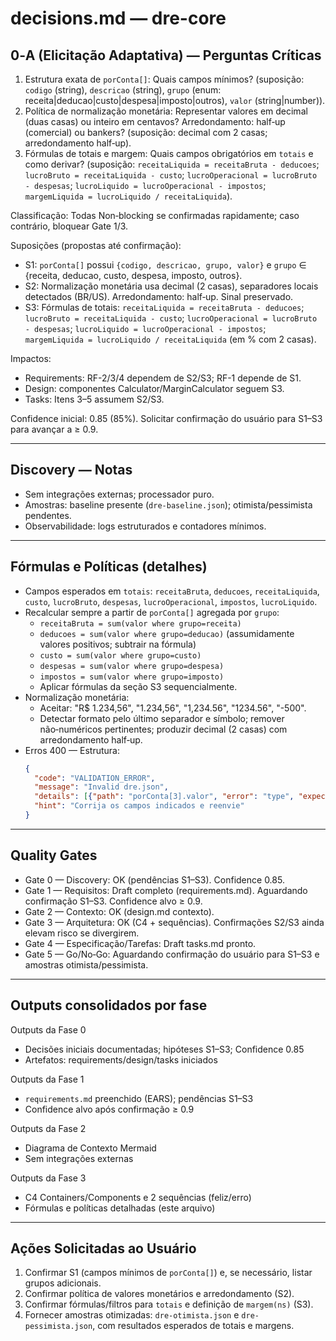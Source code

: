 # decisions.md — dre-core

## 0‑A (Elicitação Adaptativa) — Perguntas Críticas
1) Estrutura exata de `porConta[]`: Quais campos mínimos? (suposição: `codigo` (string), `descricao` (string), `grupo` (enum: receita|deducao|custo|despesa|imposto|outros), `valor` (string|number)).
2) Política de normalização monetária: Representar valores em decimal (duas casas) ou inteiro em centavos? Arredondamento: half‑up (comercial) ou bankers? (suposição: decimal com 2 casas; arredondamento half‑up).
3) Fórmulas de totais e margem: Quais campos obrigatórios em `totais` e como derivar? (suposição: `receitaLiquida = receitaBruta - deducoes`; `lucroBruto = receitaLiquida - custo`; `lucroOperacional = lucroBruto - despesas`; `lucroLiquido = lucroOperacional - impostos`; `margemLiquida = lucroLiquido / receitaLiquida`).

Classificação: Todas Non‑blocking se confirmadas rapidamente; caso contrário, bloquear Gate 1/3.

Suposições (propostas até confirmação):
- S1: `porConta[]` possui `{codigo, descricao, grupo, valor}` e `grupo` ∈ {receita, deducao, custo, despesa, imposto, outros}.
- S2: Normalização monetária usa decimal (2 casas), separadores locais detectados (BR/US). Arredondamento: half‑up. Sinal preservado.
- S3: Fórmulas de totais: `receitaLiquida = receitaBruta - deducoes`; `lucroBruto = receitaLiquida - custo`; `lucroOperacional = lucroBruto - despesas`; `lucroLiquido = lucroOperacional - impostos`; `margemLiquida = lucroLiquido / receitaLiquida` (em % com 2 casas).

Impactos:
- Requirements: RF-2/3/4 dependem de S2/S3; RF-1 depende de S1.
- Design: componentes Calculator/MarginCalculator seguem S3.
- Tasks: Itens 3–5 assumem S2/S3.

Confidence inicial: 0.85 (85%). Solicitar confirmação do usuário para S1–S3 para avançar a ≥ 0.9.

---

## Discovery — Notas
- Sem integrações externas; processador puro.
- Amostras: baseline presente (`dre-baseline.json`); otimista/pessimista pendentes.
- Observabilidade: logs estruturados e contadores mínimos.

---

## Fórmulas e Políticas (detalhes)
- Campos esperados em `totais`: `receitaBruta`, `deducoes`, `receitaLiquida`, `custo`, `lucroBruto`, `despesas`, `lucroOperacional`, `impostos`, `lucroLiquido`.
- Recalcular sempre a partir de `porConta[]` agregada por `grupo`:
  - `receitaBruta = sum(valor where grupo=receita)`
  - `deducoes = sum(valor where grupo=deducao)` (assumidamente valores positivos; subtrair na fórmula)
  - `custo = sum(valor where grupo=custo)`
  - `despesas = sum(valor where grupo=despesa)`
  - `impostos = sum(valor where grupo=imposto)`
  - Aplicar fórmulas da seção S3 sequencialmente.
- Normalização monetária:
  - Aceitar: "R$ 1.234,56", "1.234,56", "1,234.56", "1234.56", "-500".
  - Detectar formato pelo último separador e símbolo; remover não‑numéricos pertinentes; produzir decimal (2 casas) com arredondamento half‑up.
- Erros 400 — Estrutura:
  ```json
  {
    "code": "VALIDATION_ERROR",
    "message": "Invalid dre.json",
    "details": [{"path": "porConta[3].valor", "error": "type", "expected": "string|number", "got": "object"}],
    "hint": "Corrija os campos indicados e reenvie"
  }
  ```

---

## Quality Gates
- Gate 0 — Discovery: OK (pendências S1–S3). Confidence 0.85.
- Gate 1 — Requisitos: Draft completo (requirements.md). Aguardando confirmação S1–S3. Confidence alvo ≥ 0.9.
- Gate 2 — Contexto: OK (design.md contexto).
- Gate 3 — Arquitetura: OK (C4 + sequências). Confirmações S2/S3 ainda elevam risco se divergirem.
- Gate 4 — Especificação/Tarefas: Draft tasks.md pronto.
- Gate 5 — Go/No‑Go: Aguardando confirmação do usuário para S1–S3 e amostras otimista/pessimista.

---

## Outputs consolidados por fase
Outputs da Fase 0
- Decisões iniciais documentadas; hipóteses S1–S3; Confidence 0.85
- Artefatos: requirements/design/tasks iniciados

Outputs da Fase 1
- `requirements.md` preenchido (EARS); pendências S1–S3
- Confidence alvo após confirmação ≥ 0.9

Outputs da Fase 2
- Diagrama de Contexto Mermaid
- Sem integrações externas

Outputs da Fase 3
- C4 Containers/Components e 2 sequências (feliz/erro)
- Fórmulas e políticas detalhadas (este arquivo)

---

## Ações Solicitadas ao Usuário
1) Confirmar S1 (campos mínimos de `porConta[]`) e, se necessário, listar grupos adicionais.
2) Confirmar política de valores monetários e arredondamento (S2).
3) Confirmar fórmulas/filtros para `totais` e definição de `margem(ns)` (S3).
4) Fornecer amostras otimizadas: `dre-otimista.json` e `dre-pessimista.json`, com resultados esperados de totais e margens.

